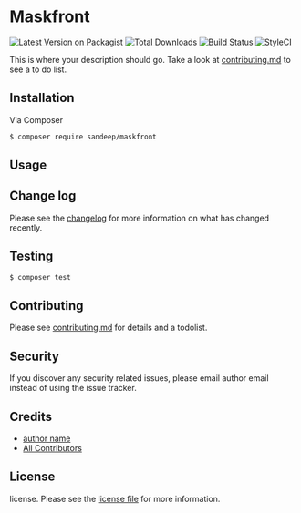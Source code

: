# Maskfront

[![Latest Version on Packagist][ico-version]][link-packagist]
[![Total Downloads][ico-downloads]][link-downloads]
[![Build Status][ico-travis]][link-travis]
[![StyleCI][ico-styleci]][link-styleci]

This is where your description should go. Take a look at [contributing.md](contributing.md) to see a to do list.

## Installation

Via Composer

``` bash
$ composer require sandeep/maskfront
```

## Usage

## Change log

Please see the [changelog](changelog.md) for more information on what has changed recently.

## Testing

``` bash
$ composer test
```

## Contributing

Please see [contributing.md](contributing.md) for details and a todolist.

## Security

If you discover any security related issues, please email author email instead of using the issue tracker.

## Credits

- [author name][link-author]
- [All Contributors][link-contributors]

## License

license. Please see the [license file](license.md) for more information.

[ico-version]: https://img.shields.io/packagist/v/sandeep/maskfront.svg?style=flat-square
[ico-downloads]: https://img.shields.io/packagist/dt/sandeep/maskfront.svg?style=flat-square
[ico-travis]: https://img.shields.io/travis/sandeep/maskfront/master.svg?style=flat-square
[ico-styleci]: https://styleci.io/repos/12345678/shield

[link-packagist]: https://packagist.org/packages/sandeep/maskfront
[link-downloads]: https://packagist.org/packages/sandeep/maskfront
[link-travis]: https://travis-ci.org/sandeep/maskfront
[link-styleci]: https://styleci.io/repos/12345678
[link-author]: https://github.com/sanbangarh309
[link-contributors]: ../../contributors]